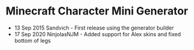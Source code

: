 # Minecraft Character Mini Generator

- 13 Sep 2015 Sandvich - First release using the generator builder
- 17 Sep 2020 NinjolasNJM - Added support for Alex skins and fixed bottom of legs
